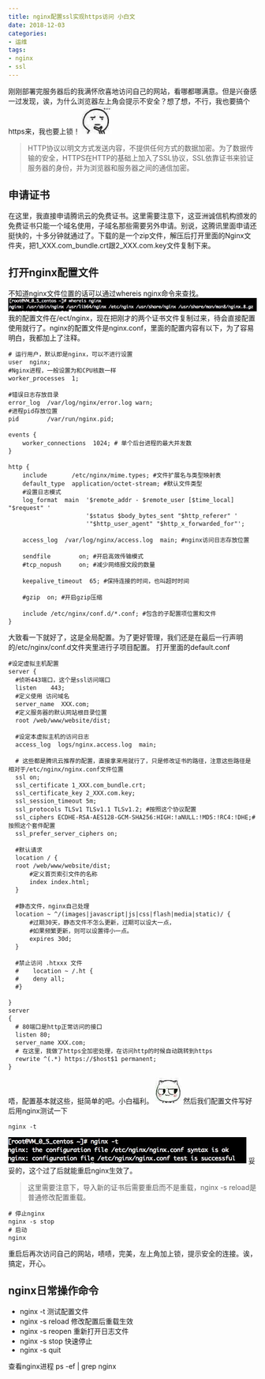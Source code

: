 ```yaml
---
title: nginx配置ssl实现https访问 小白文
date: 2018-12-03
categories: 
- 运维
tags:
- nginx
- ssl
---
```


刚刚部署完服务器后的我满怀欣喜地访问自己的网站，看哪都哪满意。但是兴奋感一过发现，诶，为什么浏览器左上角会提示不安全？想了想，不行，我也要搞个https来，我也要上锁！
![](./images/nginx/think.jpg)
> HTTP协议以明文方式发送内容，不提供任何方式的数据加密。为了数据传输的安全，HTTPS在HTTP的基础上加入了SSL协议，SSL依靠证书来验证服务器的身份，并为浏览器和服务器之间的通信加密。

## 申请证书
在这里，我直接申请腾讯云的免费证书。这里需要注意下，这亚洲诚信机构颁发的免费证书只能一个域名使用，子域名那些需要另外申请。别说，这腾讯里面申请还挺快的，十多分钟就通过了。下载的是一个zip文件，解压后打开里面的Nginx文件夹，把1_XXX.com_bundle.crt跟2_XXX.com.key文件复制下来。
## 打开nginx配置文件
不知道nginx文件位置的话可以通过whereis nginx命令来查找。
![](./images/nginx/where_nginx.jpg)
我的配置文件在/ect/nginx，现在把刚才的两个证书文件复制过来，待会直接配置使用就行了。nginx的配置文件是nginx.conf，里面的配置内容有以下，为了容易明白，我都加上了注释。
```
# 运行用户，默认即是nginx，可以不进行设置
user  nginx;
#Nginx进程，一般设置为和CPU核数一样
worker_processes  1;

#错误日志存放目录
error_log  /var/log/nginx/error.log warn;
#进程pid存放位置
pid        /var/run/nginx.pid;

events {
    worker_connections  1024; # 单个后台进程的最大并发数
}

http {
    include       /etc/nginx/mime.types; #文件扩展名与类型映射表
    default_type  application/octet-stream; #默认文件类型
    #设置日志模式
    log_format  main  '$remote_addr - $remote_user [$time_local] "$request" '
                      '$status $body_bytes_sent "$http_referer" '
                      '"$http_user_agent" "$http_x_forwarded_for"';

    access_log  /var/log/nginx/access.log  main; #nginx访问日志存放位置

    sendfile        on; #开启高效传输模式
    #tcp_nopush     on; #减少网络报文段的数量

    keepalive_timeout  65; #保持连接的时间，也叫超时时间

    #gzip  on; #开启gzip压缩

    include /etc/nginx/conf.d/*.conf; #包含的子配置项位置和文件
}
```
大致看一下就好了，这是全局配置。为了更好管理，我们还是在最后一行声明的/etc/nginx/conf.d文件夹里进行子项目配置。
打开里面的default.conf
```
#设定虚拟主机配置
server {
  #侦听443端口，这个是ssl访问端口
  listen    443;
  #定义使用 访问域名
  server_name  XXX.com;
  #定义服务器的默认网站根目录位置
  root /web/www/website/dist;  

  #设定本虚拟主机的访问日志
  access_log  logs/nginx.access.log  main;

  # 这些都是腾讯云推荐的配置，直接拿来用就行了，只是修改证书的路径，注意这些路径是相对于/etc/nginx/nginx.conf文件位置
  ssl on;
  ssl_certificate 1_XXX.com_bundle.crt;
  ssl_certificate_key 2_XXX.com.key;
  ssl_session_timeout 5m;
  ssl_protocols TLSv1 TLSv1.1 TLSv1.2; #按照这个协议配置
  ssl_ciphers ECDHE-RSA-AES128-GCM-SHA256:HIGH:!aNULL:!MD5:!RC4:!DHE;#按照这个套件配置
  ssl_prefer_server_ciphers on;

  #默认请求
  location / {     
  root /web/www/website/dist;      
      #定义首页索引文件的名称
      index index.html;
  }

  #静态文件，nginx自己处理
  location ~ ^/(images|javascript|js|css|flash|media|static)/ {
      #过期30天，静态文件不怎么更新，过期可以设大一点，
      #如果频繁更新，则可以设置得小一点。
      expires 30d;
  }

  #禁止访问 .htxxx 文件
  #    location ~ /.ht {
  #    deny all;
  #}

}
server
{
  # 80端口是http正常访问的接口
  listen 80;
  server_name XXX.com;
  # 在这里，我做了https全加密处理，在访问http的时候自动跳转到https
  rewrite ^(.*) https://$host$1 permanent;
}
```
唔，配置基本就这些，挺简单的吧。小白福利。
![](./images/nginx/see_you_happy.jpg)
然后我们配置文件写好后用nginx测试一下
```
nginx -t
```
![](./images/nginx/nginx_test.jpg)
妥妥的，这个过了后就能重启nginx生效了。
> 这里需要注意下，导入新的证书后需要重启而不是重载，nginx -s reload是普通修改配置重载。

```
# 停止nginx
nginx -s stop
# 启动
nginx
```
重启后再次访问自己的网站，啧啧，完美，左上角加上锁，提示安全的连接。诶，搞定，开心。

## nginx日常操作命令
* nginx -t 测试配置文件
* nginx -s reload 修改配置后重载生效
* nginx -s reopen 重新打开日志文件
* nginx -s stop 快速停止
* nginx -s quit

查看nginx进程
ps -ef | grep nginx
